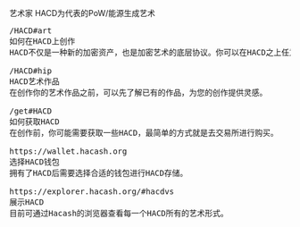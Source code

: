 艺术家
HACD为代表的PoW/能源生成艺术



<pre class="nav">
/HACD#art
如何在HACD上创作
HACD不仅是一种新的加密资产，也是加密艺术的底层协议。你可以在HACD之上任意创作你的艺术作品。

/HACD#hip
HACD艺术作品
在创作你的艺术作品之前，可以先了解已有的作品，为您的创作提供灵感。

/get#HACD
如何获取HACD
在创作前，你可能需要获取一些HACD，最简单的方式就是去交易所进行购买。

https://wallet.hacash.org
选择HACD钱包
拥有了HACD后需要选择合适的钱包进行HACD存储。

https://explorer.hacash.org/#hacdvs
展示HACD
目前可通过Hacash的浏览器查看每一个HACD所有的艺术形式。 
  
</pre>
